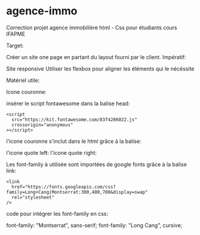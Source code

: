 # agence-immo
Correction projet agence immobilière html - Css pour étudiants cours IFAPME

Target:

Créer un site one page en partant du layout fourni par le client.
Impératif:

Site responsive
Utiliser les flexbox pour aligner les éléments qui le nécéssite

Matériel utile:

Icone couronne:

insérer le script fontawesome dans la balise head:

    <script
      src="https://kit.fontawesome.com/83f4286022.js"
      crossorigin="anonymous"
    ></script>

l'icone couronne s'inclut dans le html grâce à la balise:
          <i class="fas fa-crown"></i>

l'icone quote left:
      <i class="fas fa-quote-left"></i>
l'icone quote right:
      <i class="fas fa-quote-right"></i>

Les font-family à utilisée sont importées de google fonts grâce à la balise link:

    <link
      href="https://fonts.googleapis.com/css?family=Long+Cang|Montserrat:300,400,700&display=swap"
      rel="stylesheet"
    />

code pour intégrer les font-family en css:

  font-family: "Montserrat", sans-serif;
  font-family: "Long Cang", cursive;
